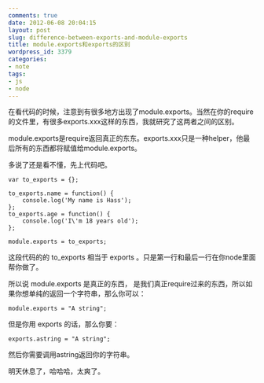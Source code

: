```yaml
---
comments: true
date: 2012-06-08 20:04:15
layout: post
slug: difference-between-exports-and-module-exports
title: module.exports和exports的区别
wordpress_id: 3379
categories:
- note
tags:
- js
- node
---
```


在看代码的时候，注意到有很多地方出现了module.exports。当然在你的require的文件里，有很多exports.xxx这样的东西，我就研究了这两者之间的区别。

module.exports是require返回真正的东东。exports.xxx只是一种helper，他最后所有的东西都将赋值给module.exports。

多说了还是看不懂，先上代码吧。


    
    
    var to_exports = {};
    
    to_exports.name = function() {
    	console.log('My name is Hass');
    };
    to_exports.age = function() {
    	console.log('I\'m 18 years old');
    };
    
    module.exports = to_exports;
    



这段代码的的 to_exports 相当于 exports 。只是第一行和最后一行在你node里面帮你做了。

所以说 module.exports 是真正的东西， 是我们真正require过来的东西，所以如果你想单纯的返回一个字符串，那么你可以：


    
    module.exports = "A string";



但是你用 exports 的话，那么你要：


    
    exports.astring = "A string";



然后你需要调用astring返回你的字符串。

明天休息了，哈哈哈，太爽了。
